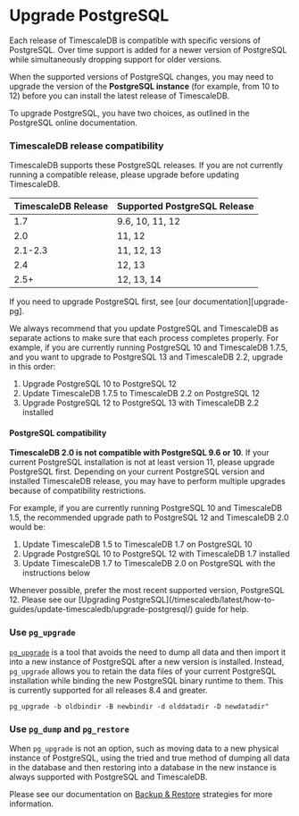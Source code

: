 # Upgrade PostgreSQL
Each release of TimescaleDB is compatible with specific versions of PostgreSQL.
Over time support is added for a newer version of PostgreSQL while
simultaneously dropping support for older versions.

When the supported versions of PostgreSQL changes, you may need to upgrade the version of the **PostgreSQL instance** (for example, from 10 to 12) before you can install the latest release of TimescaleDB.

To upgrade PostgreSQL, you have two choices, as outlined in the PostgreSQL online documentation.

### TimescaleDB release compatibility
TimescaleDB supports these PostgreSQL releases. If you are not
currently running a compatible release, please upgrade before updating TimescaleDB.

 TimescaleDB Release |   Supported PostgreSQL Release
 --------------------|-------------------------------
 1.7                 | 9.6, 10, 11, 12
 2.0                 | 11, 12
 2.1-2.3             | 11, 12, 13
 2.4                 | 12, 13
 2.5+                | 12, 13, 14

If you need to upgrade PostgreSQL first,
see [our documentation][upgrade-pg].


We always recommend that you update PostgreSQL and TimescaleDB as
separate actions to make sure that each process completes properly.
For example, if you are currently running PostgreSQL 10 and
TimescaleDB 1.7.5, and you want to upgrade to PostgreSQL 13 and
TimescaleDB 2.2, upgrade in this order:

1. Upgrade PostgreSQL 10 to PostgreSQL 12
1. Update TimescaleDB 1.7.5 to TimescaleDB 2.2 on PostgreSQL 12
1. Upgrade PostgreSQL 12 to PostgreSQL 13 with TimescaleDB 2.2 installed



#### PostgreSQL compatibility
**TimescaleDB 2.0 is not compatible with PostgreSQL 9.6 or 10**. If your current PostgreSQL installation is not
at least version 11, please upgrade PostgreSQL first. Depending on your current PostgreSQL version and installed
TimescaleDB release, you may have to perform multiple upgrades because of compatibility restrictions.

For example, if you are currently running PostgreSQL 10 and TimescaleDB 1.5, the recommended upgrade path to
PostgreSQL 12 and TimescaleDB 2.0 would be:

1. Update TimescaleDB 1.5 to TimescaleDB 1.7 on PostgreSQL 10
1. Upgrade PostgreSQL 10 to PostgreSQL 12 with TimescaleDB 1.7 installed
1. Update TimescaleDB 1.7 to TimescaleDB 2.0 on PostgreSQL with the instructions below

<highlight type="tip">
Whenever possible, prefer the most recent supported version, PostgreSQL 12. Please see our [Upgrading PostgreSQL](/timescaledb/latest/how-to-guides/update-timescaledb/upgrade-postgresql/) guide for help.
</highlight>


### Use `pg_upgrade`

[`pg_upgrade`][pg_upgrade] is a tool that avoids the need to dump all data and then import it
into a new instance of PostgreSQL after a new version is installed. Instead, `pg_upgrade` allows you to
retain the data files of your current PostgreSQL installation while binding the new PostgreSQL binary
runtime to them. This is currently supported for all releases 8.4 and greater.

 ```
 pg_upgrade -b oldbindir -B newbindir -d olddatadir -D newdatadir"
 ```

### Use `pg_dump` and `pg_restore`
When `pg_upgrade` is not an option, such as moving data to a new physical instance of PostgreSQL, using the
tried and true method of dumping all data in the database and then restoring into a database in the new instance
is always supported with PostgreSQL and TimescaleDB.

Please see our documentation on [Backup & Restore][backup] strategies for more information.


[pg_upgrade]: https://www.postgresql.org/docs/current/static/pgupgrade.html
[backup]: /how-to-guides/backup-and-restore/

